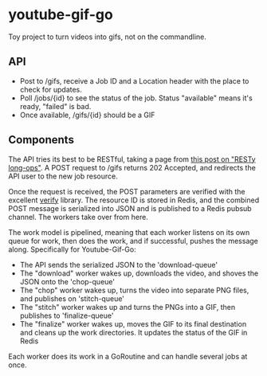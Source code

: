 youtube-gif-go
==============

Toy project to turn videos into gifs, not on the commandline.

API
---

 * Post to /gifs, receive a Job ID and a Location header with the place to check for updates.
 * Poll /jobs/{id} to see the status of the job. Status "available" means it's ready, "failed" is bad.
 * Once available, /gifs/{id} should be a GIF

Components
----------

The API tries its best to be RESTful, taking a page from [this post on "RESTy long-ops"](http://billhiggins.us/blog/2011/04/27/resty-long-ops/). A POST request to /gifs returns 202 Accepted, and redirects the API user to the new job resource.

Once the request is received, the POST parameters are verified with the excellent [verify](https://github.com/mccoyst/validate) library. The resource ID is stored in Redis, and the combined POST message is serialized into JSON and is published to a Redis pubsub channel. The workers take over from here.

The work model is pipelined, meaning that each worker listens on its own queue for work, then does the work, and if successful, pushes the message along. Specifically for Youtube-Gif-Go:

 * The API sends the serialized JSON to the 'download-queue'
 * The "download" worker wakes up, downloads the video, and shoves the JSON onto the 'chop-queue'
 * The "chop" worker wakes up, turns the video into separate PNG files, and publishes on 'stitch-queue'
 * The "stitch" worker wakes up and turns the PNGs into a GIF, then publishes to 'finalize-queue'
 * The "finalize" worker wakes up, moves the GIF to its final destination and cleans up the work directories. It updates the status of the GIF in Redis

Each worker does its work in a GoRoutine and can handle several jobs at once.